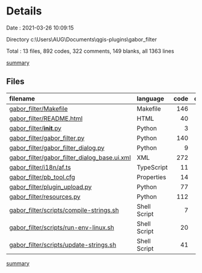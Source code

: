 # Details

Date : 2021-03-26 10:09:15

Directory c:\Users\AUG\Documents\qgis-plugins\gabor_filter

Total : 13 files,  892 codes, 322 comments, 149 blanks, all 1363 lines

[summary](results.md)

## Files
| filename | language | code | comment | blank | total |
| :--- | :--- | ---: | ---: | ---: | ---: |
| [gabor_filter/Makefile](/gabor_filter/Makefile) | Makefile | 146 | 57 | 42 | 245 |
| [gabor_filter/README.html](/gabor_filter/README.html) | HTML | 40 | 0 | 3 | 43 |
| [gabor_filter/__init__.py](/gabor_filter/__init__.py) | Python | 3 | 31 | 3 | 37 |
| [gabor_filter/gabor_filter.py](/gabor_filter/gabor_filter.py) | Python | 140 | 109 | 38 | 287 |
| [gabor_filter/gabor_filter_dialog.py](/gabor_filter/gabor_filter_dialog.py) | Python | 9 | 30 | 6 | 45 |
| [gabor_filter/gabor_filter_dialog_base.ui.xml](/gabor_filter/gabor_filter_dialog_base.ui.xml) | XML | 272 | 0 | 1 | 273 |
| [gabor_filter/i18n/af.ts](/gabor_filter/i18n/af.ts) | TypeScript | 11 | 0 | 1 | 12 |
| [gabor_filter/pb_tool.cfg](/gabor_filter/pb_tool.cfg) | Properties | 14 | 53 | 14 | 81 |
| [gabor_filter/plugin_upload.py](/gabor_filter/plugin_upload.py) | Python | 77 | 22 | 13 | 112 |
| [gabor_filter/resources.py](/gabor_filter/resources.py) | Python | 112 | 6 | 11 | 129 |
| [gabor_filter/scripts/compile-strings.sh](/gabor_filter/scripts/compile-strings.sh) | Shell Script | 7 | 3 | 3 | 13 |
| [gabor_filter/scripts/run-env-linux.sh](/gabor_filter/scripts/run-env-linux.sh) | Shell Script | 20 | 1 | 8 | 29 |
| [gabor_filter/scripts/update-strings.sh](/gabor_filter/scripts/update-strings.sh) | Shell Script | 41 | 10 | 6 | 57 |

[summary](results.md)